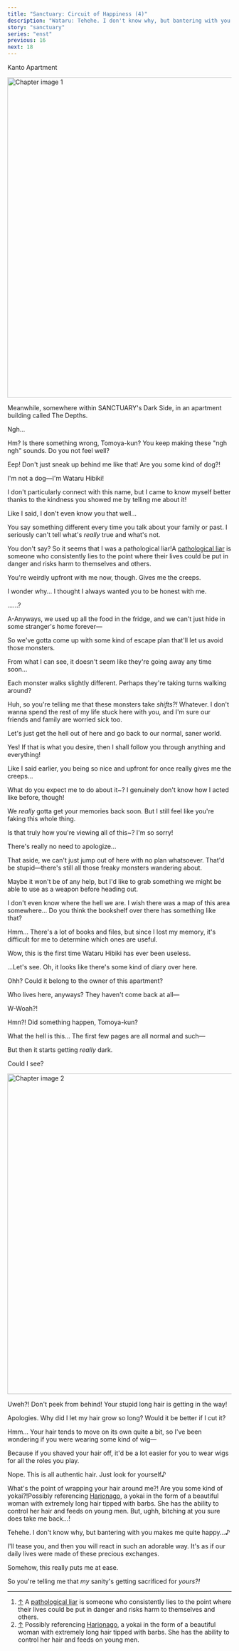 ```yaml
---
title: "Sanctuary: Circuit of Happiness (4)"
description: "Wataru: Tehehe. I don't know why, but bantering with you makes me quite happy…♪"
story: "sanctuary"
series: "enst"
previous: 16
next: 18
---
```


<Season s="Winter"/>

<Location>Kanto Apartment</Location>

<Image src="/img/tl/sanctuary/17/1.jpg" alt="Chapter image 1" layout="responsive" width="1560" height="720" quality="100" />

<Narration>Meanwhile, somewhere within SANCTUARY's Dark Side, in an apartment building called The Depths.</Narration>

<Bubble character="Tomoya">

Ngh...

</Bubble>

<Bubble character="Wataru">

Hm? Is there something wrong, Tomoya-kun? You keep making these "ngh ngh" sounds. Do you not feel well?

</Bubble>

<Bubble character="Tomoya">

Eep! Don't just sneak up behind me like that! Are you some kind of dog?!

</Bubble>

<Bubble character="Wataru">

I'm not a dog—I'm Wataru Hibiki!

I don't particularly connect with this name, but I came to know myself better thanks to the kindness you showed me by telling me about it!

</Bubble>

<Bubble character="Tomoya">

Like I said, I don't even know you that well...

You say something different every time you talk about your family or past. I seriously can't tell what's _really_ true and what's not.

</Bubble>

<Bubble character="Wataru">

You don't say? So it seems that I was a pathological <span className="hold">liar!<Fn num="1">A [pathological liar](https://www.psychologytoday.com/us/blog/the-nature-deception/202009/what-is-pathological-lying) is someone who consistently lies to the point where their lives could be put in danger and risks harm to themselves and others.</Fn></span>

</Bubble>

<Bubble character="Tomoya">

You're weirdly upfront with me now, though. Gives me the creeps.

I wonder why... I thought I always wanted you to be honest with me.

</Bubble>

<Bubble character="Wataru">

......?

</Bubble>

<Bubble character="Tomoya">

A-Anyways, we used up all the food in the fridge, and we can't just hide in some stranger's home <span className="hold">forever—</span>

So we've gotta come up with some kind of escape plan that'll let us avoid those monsters.

</Bubble>

<Bubble character="Wataru">

From what I can see, it doesn't seem like they're going away any time soon...

Each monster walks slightly different. Perhaps they're taking turns walking around?

</Bubble>

<Bubble character="Tomoya">

Huh, so you're telling me that these monsters take _shifts?!_ Whatever. I don't wanna spend the rest of my life stuck here with you, and I'm sure our friends and family are worried sick too.

Let's just get the hell out of here and go back to our normal, saner world.

</Bubble>

<Bubble character="Wataru">

Yes! If that is what you desire, then I shall follow you through anything and everything!

</Bubble>

<Bubble character="Tomoya">

Like I said earlier, you being so nice and upfront for once really gives me the creeps...

</Bubble>

<Bubble character="Wataru">

What do you expect me to do about it~? I genuinely don't know how I acted like before, though!

</Bubble>

<Bubble character="Tomoya">

We _really_ gotta get your memories back soon. But I still feel like you're faking this whole thing.

</Bubble>

<Bubble character="Wataru">

Is that truly how you're viewing all of this~? I'm so sorry!

</Bubble>

<Bubble character="Tomoya">

There's really no need to apologize...

That aside, we can't just jump out of here with no plan whatsoever. That'd be stupid—there's still all those freaky monsters wandering about.

Maybe it won't be of any help, but I'd like to grab something we might be able to use as a weapon before heading out.

I don't even know where the hell we are. I wish there was a map of this area somewhere... Do you think the bookshelf over there has something like that?

</Bubble>

<Bubble character="Wataru">

Hmm... There's a lot of books and files, but since I lost my memory, it's difficult for me to determine which ones are useful.

</Bubble>

<Bubble character="Tomoya">

Wow, this is the first time Wataru Hibiki has ever been useless.

...Let's see. Oh, it looks like there's some kind of diary over here.

</Bubble>

<Bubble character="Wataru">

Ohh? Could it belong to the owner of this apartment?

</Bubble>

<Bubble character="Tomoya">

Who lives here, anyways? They haven't come back at <span className="hold">all—</span>

W-Woah?!

</Bubble>

<Bubble character="Wataru">

Hmn?! Did something happen, Tomoya-kun?

</Bubble>

<Bubble character="Tomoya">

What the hell is this... The first few pages are all normal and <span className="hold">such—</span>

But then it starts getting _really_ dark.

</Bubble>

<Bubble character="Wataru">

Could I see?

</Bubble>

<Image src="/img/tl/sanctuary/17/2.jpg" alt="Chapter image 2" layout="responsive" width="1560" height="720" quality="100" />

<Bubble character="Tomoya">

Uweh?! Don't peek from behind! Your stupid long hair is getting in the way!

</Bubble>

<Bubble character="Wataru">

Apologies. Why did I let my hair grow so long? Would it be better if I cut it?

</Bubble>

<Bubble character="Tomoya">

Hmm... Your hair tends to move on its own quite a bit, so I've been wondering if you were wearing some kind of <span className="hold">wig—</span>

Because if you shaved your hair off, it'd be a lot easier for you to wear wigs for all the roles you play.

</Bubble>

<Bubble character="Wataru">

Nope. This is all authentic hair. Just look for <span className="hold">yourself♪</span>

</Bubble>

<Bubble character="Tomoya">

What's the point of wrapping your hair around me?! Are you some kind of <span className="hold">yokai?!<Fn num="2">Possibly referencing [Harionago](https://yokai.com/harionago), a yokai in the form of a beautiful woman with extremely long hair tipped with barbs. She has the ability to control her hair and feeds on young men.</Fn></span> But, ughh, bitching at you sure does take me back...!

</Bubble>

<Bubble character="Wataru">

Tehehe. I don't know why, but bantering with you makes me quite <span className="hold">happy...♪</span>

I'll tease you, and then you will react in such an adorable way. It's as if our daily lives were made of these precious exchanges.

Somehow, this really puts me at ease.

</Bubble>

<Bubble character="Tomoya">

So you're telling me that _my_ sanity's getting sacrificed for _yours?!_

</Bubble>

---

1. [↑](#fnref:1) A [pathological liar](https://www.psychologytoday.com/us/blog/the-nature-deception/202009/what-is-pathological-lying) is someone who consistently lies to the point where their lives could be put in danger and risks harm to themselves and others.
2. [↑](#fnref:2) Possibly referencing [Harionago](https://yokai.com/harionago), a yokai in the form of a beautiful woman with extremely long hair tipped with barbs. She has the ability to control her hair and feeds on young men.

<Credits tl="[Ren](https://tomoya.moe)" tlc="[remi](https://twitter.com/trystofstarrs)" qc="[honeyspades](https://honeyspades.tumblr.com)" />
